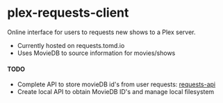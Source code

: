 # plex-requests-client

Online interface for users to requests new shows to a Plex server.
- Currently hosted on requests.tomd.io
- Uses MovieDB to source information for movies/shows

#### TODO

- Complete API to store movieDB id's from user requests: [requests-api](https://github.com/tomdaniels/plex-requests-api)
- Create local API to obtain MovieDB ID's and manage local filesystem
